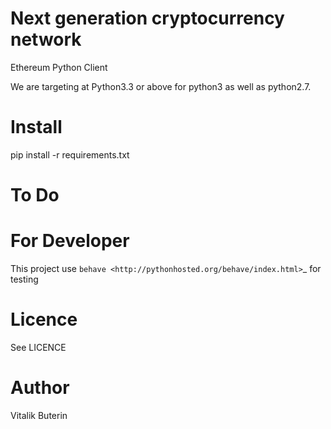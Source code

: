Next generation cryptocurrency network
=======================================
Ethereum Python Client

We are targeting at Python3.3 or above for python3 as well as python2.7.

Install
=========
pip install -r requirements.txt

To Do
=========

For Developer
=============
This project use `behave <http://pythonhosted.org/behave/index.html>`_ for testing


Licence
========
See LICENCE

Author
=========
Vitalik Buterin
